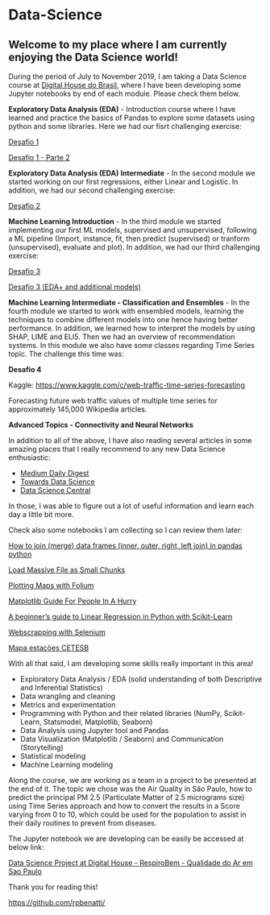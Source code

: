 <style>body {background-image: url("data-science-lego.png");background-repeat:no-repeat;background-size:cover;}</style>

# Data-Science

## Welcome to my place where I am currently enjoying the Data Science world!

During the period of July to November 2019, I am taking a Data Science course at <a href="https://br.digitalhouse.com/">Digital House do Brasil</a>, where I have been developing some Jupyter notebooks by end of each module. Please check them below.

**Exploratory Data Analysis (EDA)** - Introduction course where I have learned and practice the basics of Pandas to explore some datasets using python and some libraries. Here we had our fisrt challenging exercise:

<a href="https://nbviewer.jupyter.org/github/rpbenatti/Data-Science/blob/master/Desafio1.ipynb">Desafio 1</a>

<a href="https://nbviewer.jupyter.org/github/rpbenatti/Data-Science/blob/master/desafio1-parte2.ipynb">Desafio 1 - Parte 2</a>

**Exploratory Data Analysis (EDA) Intermediate** - In the second module we started working on our first regressions, either Linear and Logistic. In addition, we had our second challenging exercise:

<a href="https://nbviewer.jupyter.org/github/rpbenatti/Data-Science/blob/master/Desafio2-individual-Benatti-v2.ipynb">Desafio 2</a>

**Machine Learning Introduction** - In the third module we started implementing our first ML models, supervised and unsupervised, following a ML pipeline (Import, instance, fit, then predict (supervised) or tranform (unsupervised), evaluate and plot). In addition, we had our third challenging exercise:

<a href="https://nbviewer.jupyter.org/github/rpbenatti/Data-Science/blob/master/desafio3_Benatti_v2.ipynb">Desafio 3</a>

<a href="https://nbviewer.jupyter.org/github/rpbenatti/Data-Science/blob/master/DH Desafio 3 Benatti.ipynb">Desafio 3 (EDA+ and additional models)</a>

**Machine Learning Intermediate - Classification and Ensembles** - In the fourth module we started to work with ensembled models, learning the techniques to combine different models into one hence having better performance. In addition, we learned how to interpret the models by using SHAP, LIME and ELI5. Then we had an overview of recommendation systems. In this module we also have some classes regarding Time Series topic. The challenge this time was:

<b>Desafio 4</b>

Kaggle: https://www.kaggle.com/c/web-traffic-time-series-forecasting

Forecasting future web traffic values of multiple time series for approximately 145,000 Wikipedia articles.

**Advanced Topics - Connectivity and Neural Networks**

In addition to all of the above, I have also reading several articles in some amazing places that I really recommend to any new Data Science enthusiastic:

<ul>
  <li><a href="https://medium.com/">Medium Daily Digest</a></li>
  <li><a href="https://towardsdatascience.com/">Towards Data Science</a></li>
  <li><a href="https://www.datasciencecentral.com/">Data Science Central</a></li>
</ul>

In those, I was able to figure out a lot of useful information and learn each day a little bit more.

Check also some notebooks I am collecting so I can review them later:

<a href="https://nbviewer.jupyter.org/github/rpbenatti/Data-Science/blob/master/how_to_join_merge_dataframes_in_pandas_python.ipynb">How to join (merge) data frames (inner, outer, right, left join) in pandas python</a>

<a href="https://nbviewer.jupyter.org/github/rpbenatti/Data-Science/blob/master/load_massive_file_as_small_chunks.ipynb">Load Massive File as Small Chunks</a>

<a href="https://nbviewer.jupyter.org/github/rpbenatti/Data-Science/blob/master/plotando_mapas.ipynb">Plotting Maps with Folium</a>

<a href="https://nbviewer.jupyter.org/github/rpbenatti/Data-Science/blob/master/Matplotlib_Guide_For_People_In_A_Hurry.ipynb">Matplotlib Guide For People In A Hurry</a>

<a href="https://nbviewer.jupyter.org/github/rpbenatti/Data-Science/blob/master/linear_regression_in_python_with_scikit_learn.ipynb">A beginner’s guide to Linear Regression in Python with Scikit-Learn</a>

<a href="https://nbviewer.jupyter.org/github/rpbenatti/Data-Science/blob/master/imovelweb.ipynb">Webscrapping with Selenium</a>

<a href="https://nbviewer.jupyter.org/github/rpbenatti/Data-Science/blob/master/mapa-estacoes-cetesb.ipynb">Mapa estações CETESB</a>

With all that said, I am developing some skills really important in this area!

- Exploratory Data Analysis / EDA (solid understanding of both Descriptive and Inferential Statistics)
- Data wrangling and cleaning
- Metrics and experimentation
- Programming with Python and their related libraries (NumPy, Scikit-Learn, Statsmodel, Matplotlib, Seaborn)
- Data Analysis using Jupyter tool and Pandas
- Data Visualization (Matplotlib / Seaborn) and Communication (Storytelling)
- Statistical modeling
- Machine Learning modeling

Along the course, we are working as a team in a project to be presented at the end of it. The topic we chose was the Air Quality in São Paulo, how to predict the principal PM 2.5 (Particulate Matter of 2.5 micrograms size) using Time Series approach and how to convert the results in a Score varying from 0 to 10, which could be used for the population to assist in their daily routines to prevent from diseases.

The Jupyter notebook we are developing can be easily be accessed at below link:

<a href="https://nbviewer.jupyter.org/github/rpbenatti/DS-DH-Project/blob/master/Projeto-Integrador-Grupo5-RespiroBem.ipynb">Data Science Project at Digital House - RespiroBem - Qualidade do Ar em Sao Paulo</a>

Thank you for reading this!

https://github.com/rpbenatti/

